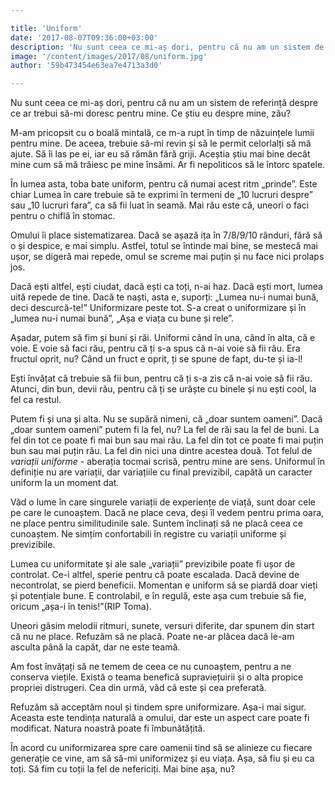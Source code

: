 ```yaml
---

title: 'Uniform'
date: '2017-08-07T09:36:00+03:00'
description: 'Nu sunt ceea ce mi-aș dori, pentru că nu am un sistem de referință despre ce artrebui să-mi doresc pentru mine. Ce știu eu despre mine, zău?M-am pricopsit cu o boală mintală, ce m-a rupt în timp de nă'
image: '/content/images/2017/08/uniform.jpg'
author: '59b473454e63ea7e4713a3d0'

---
```

<div class="kg-card-markdown"><p>Nu sunt ceea ce mi-aș dori, pentru că nu am un sistem de referință despre ce ar trebui să-mi doresc pentru mine. Ce știu eu despre mine, zău?</p>
<p>M-am pricopsit cu o boală mintală, ce m-a rupt în timp de năzuințele lumii pentru mine. De aceea, trebuie să-mi revin și să le permit celorlalți să mă ajute. Să îi las pe ei, iar eu să rămân fără griji. Aceștia știu mai bine decât mine cum să mă trăiesc pe mine însămi. Ar fi nepoliticos să le întorc spatele.</p>
<p>În lumea asta, toba bate uniform, pentru că numai acest ritm „prinde”. Este chiar Lumea în care trebuie să te exprimi în termeni de „10 lucruri despre” sau „10 lucruri fara”, ca să fii luat în seamă. Mai rău este că, uneori o faci pentru o chiflă în stomac.</p>
<p>Omului îi place sistematizarea. Dacă se așază ița în 7/8/9/10 rânduri, fără să o și despice, e mai simplu. Astfel, totul se întinde mai bine, se mestecă mai ușor, se digeră mai repede, omul se screme mai puțin și nu face nici prolaps jos.</p>
<p>Dacă ești altfel, ești ciudat, dacă ești ca toți, n-ai haz. Dacă ești mort, lumea uită repede de tine. Dacă te naști, asta e, suporți: „Lumea nu-i numai bună, deci descurcă-te!” Uniformizare peste tot. S-a creat o uniformizare și în „lumea nu-i numai bună”, „Așa e viața cu bune și rele”.</p>
<p>Așadar, putem să fim și buni și răi. Uniformi când în una, când în alta, că e voie. E voie să faci rău, pentru că ți s-a spus că n-ai voie să fii rău. Era fructul oprit, nu? Când un fruct e oprit, ți se spune de fapt, du-te și ia-l!</p>
<p>Ești învățat că trebuie să fii bun, pentru că ți s-a zis că n-ai voie să fii rău. Atunci, din bun, devii rău, pentru că ți se urăște cu binele și nu ești cool, la fel ca restul.</p>
<p>Putem fi și una și alta. Nu se supără nimeni, că „doar suntem oameni”. Dacă „doar suntem oameni”  putem fi la fel, nu?  La fel de răi sau la fel de buni. La fel din tot ce poate fi mai bun sau mai rău. La fel din tot ce poate fi mai puțin bun sau mai puțin rău. La fel din nici una dintre acestea două. Tot felul de <em>variații uniforme</em> - aberația tocmai scrisă, pentru mine are sens. Uniformul în definiție nu are variații, dar variațiile cu final previzibil, capătă un caracter uniform la un moment dat.</p>
<p>Văd o lume în care singurele variații de experiențe de viață, sunt doar cele pe care le cunoaștem. Dacă ne place ceva, deși îl vedem pentru prima oara, ne place pentru similitudinile sale. Suntem înclinați să ne placă ceea ce cunoaștem. Ne simțim confortabili în registre cu variații uniforme și previzibile.</p>
<p>Lumea cu uniformitate și ale sale „variații” previzibile poate fi ușor de controlat. Ce-i altfel, sperie pentru că poate escalada. Dacă devine de necontrolat, se pierd beneficii. Momentan e uniform să se piardă doar vieți și potențiale bune. E controlabil, e în regulă, este așa cum trebuie să fie, oricum „așa-i în tenis!”(RIP Toma).</p>
<p>Uneori găsim melodii ritmuri, sunete, versuri diferite, dar spunem din start că nu ne place. Refuzăm să ne placă. Poate ne-ar plăcea dacă le-am asculta până la capăt, dar ne este teamă.</p>
<p>Am fost învățați să ne temem de ceea ce nu cunoaștem, pentru a ne conserva viețile. Există o teama benefică supraviețuirii și o alta propice propriei distrugeri. Cea din urmă, văd că este și cea preferată.</p>
<p>Refuzăm să acceptăm noul și tindem spre uniformizare. Așa-i mai sigur. Aceasta este tendința naturală a omului, dar este un aspect care poate fi modificat. Natura noastră poate fi îmbunătățită.</p>
<p>În acord cu uniformizarea spre care oamenii tind să se alinieze cu fiecare generație ce vine, am să să-mi uniformizez și eu viața. Așa, să fiu și eu ca toți. Să fim cu toții la fel de nefericiți. Mai bine așa, nu?</p>
</div>
